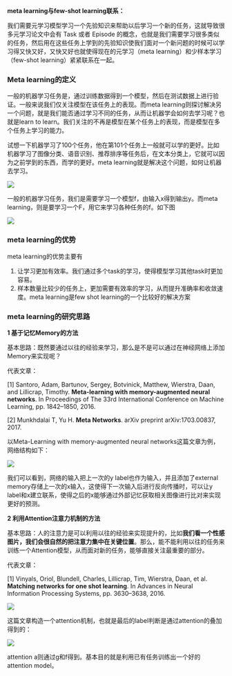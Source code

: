**meta learning与few-shot learning联系：**

我们需要元学习模型学习一个先验知识来帮助以后学习一个新的任务，这就导致很多元学习论文中会有  Task 或者 Episode 的概念，也就是我们需要学习很多类似的任务，然后用在这些任务上学到的先验知识使我们面对一个新问题的时候可以学习得又快又好，又快又好也就使得现在的元学习（meta learning）和少样本学习（few-shot learning）紧紧联系在一起。



### Meta learning的定义

​		 一般的机器学习任务是，通过训练数据得到一个模型，然后在测试数据上进行验证。一般来说我们仅关注模型在该任务上的表现。而meta learning则探讨解决另一个问题，就是我们能否通过学习不同的任务，从而让机器学会如何去学习呢？也就是learn to learn。我们关注的不再是模型在某个任务上的表现，而是模型在多个任务上学习的能力。

​		试想一下机器学习了100个任务，他在第101个任务上一般就可以学的更好。比如机器学习了图像分类、语音识别、推荐排序等任务后，在文本分类上，它就可以因为之前学到的东西，而学的更好。meta learning就是解决这个问题，如何让机器去学习。

![](https://tva1.sinaimg.cn/large/008eGmZEly1gmxn76tm5aj30iv0agafz.jpg)

一般的机器学习任务，我们是需要学习一个模型f，由输入x得到输出y。而meta learning，则是要学习一个F，用它来学习各种任务的f。如下图

![](https://tva1.sinaimg.cn/large/008eGmZEly1gmxx2ga8znj30iq07odi7.jpg)



### meta learning的优势

meta learning的优势主要有

1. 让学习更加有效率。我们通过多个task的学习，使得模型学习其他task时更加容易。
2. 样本数量比较少的任务上，更加需要有效率的学习，从而提升准确率和收敛速度。meta learning是few shot learning的一个比较好的解决方案



### meta learning的研究思路

**1 基于记忆Memory的方法**

基本思路：既然要通过以往的经验来学习，那么是不是可以通过在神经网络上添加Memory来实现呢？

代表文章：

[1] Santoro, Adam, Bartunov, Sergey, Botvinick, Matthew, Wierstra, Daan, and Lillicrap, Timothy. **Meta-learning with memory-augmented neural networks**. In Proceedings of The 33rd International Conference on Machine Learning, pp. 1842–1850, 2016.

[2] Munkhdalai T, Yu H. **Meta Networks**. arXiv preprint arXiv:1703.00837, 2017.

以Meta-Learning with memory-augmented neural networks这篇文章为例，网络结构如下：

![](https://tva1.sinaimg.cn/large/008eGmZEly1gmxx9p4mndj30jq05r762.jpg)

我们可以看到，网络的输入把上一次的y label也作为输入，并且添加了external memory存储上一次的x输入，这使得下一次输入后进行反向传播时，可以让y label和x建立联系，使得之后的x能够通过外部记忆获取相关图像进行比对来实现更好的预测。



**2 利用Attention注意力机制的方法**

基本思路：人的注意力是可以利用以往的经验来实现提升的，比如**我们看一个性感图片，我们会很自然的把注意力集中在关键位置**。那么，能不能利用以往的任务来训练一个Attention模型，从而面对新的任务，能够直接关注最重要的部分。

代表文章：

[1] Vinyals, Oriol, Blundell, Charles, Lillicrap, Tim, Wierstra, Daan, et al. **Matching networks for one shot learning**. In Advances in Neural Information Processing Systems, pp. 3630–3638, 2016.

![](https://tva1.sinaimg.cn/large/008eGmZEly1gmxxdb7vs1j30j60chaey.jpg)

这篇文章构造一个attention机制，也就是最后的label判断是通过attention的叠加得到的：

![](https://tva1.sinaimg.cn/large/008eGmZEly1gmxxdfpxzcj304d01w74a.jpg)

attention a则通过g和f得到。基本目的就是利用已有任务训练出一个好的attention model。


